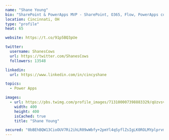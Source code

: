 ```yaml
---
name: "Shane Young"
bio: "SharePoint & PowerApps MVP - SharePoint, O365, Flow, PowerApps consulting? @PowerApps911 | Pure Snark? You found it."
location: Cincinnati, OH
type: "profile"
heat: 65

website: https://t.co/91p5BQ3pUe

twitter:
  username: ShanesCows
  url: https://twitter.com/ShanesCows
  followers: 13548

linkedin:
  url: https://www.linkedin.com/in/cincyshane

topics:
  - Power Apps

images:
  - url: https://pbs.twimg.com/profile_images/713100007398883329/qUzvsvQ3_400x400.jpg
    width: 400
    height: 400
    isCached: true
    title: "Shane Young"

secured: "0bBEhBQW13CioOUV7Ri2ihLR09wWbfy+2pmYl4qSyflZsIgLK0ROLMYplprvmz6VdHoFdfMGHLJ6PAKUBMur1Ijs/L7uVBaMpuqnr2WII7YXSRq7It1BwobCUJDrFqbsZThE6RWLSSn7zqHwi7CdWXqjzdJU5D1KHqmyupbpv1J5veUe2NNBRnSXgYFRNIhvdGDd9JgY+b884A+e1cxHzV9nmVyJlkP9w9coIAx4WR6Hl1S/KC/gY5G8yu9uqrEWkmafzjr470gha/wWHydwMz+cFmiprCaHiOInYUYkiPwwWh+RWATLQwnjsYi7bNo3ovwfC/2vmWoOgVFja3zXo6Gd/V188gFmSOQf30vHM/DY3LnEShuojLhfaW6LY9620FTYbQw/LsKU5Loq/f3T8gs4PsWmMq3QXhTilynqcFw=;gC0bKiSqk6q/qc9cuH1isg=="
---
```


